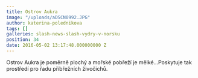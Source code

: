 ```yaml
---
title: Ostrov Aukra
image: "/uploads/aDSCN0992.JPG"
author: katerina-polednikova
tags: []
galleries: slash-news-slash-vydry-v-norsku
position: 34
date: 2016-05-02 13:17:48.000000000 Z
---
```



<div>
<div class="photomargin" markdown="1">
Ostrov Aukra je poměrně plochý a mořské pobřeží je mělké...Poskytuje tak
prostředí pro řadu příbřežních živočichů.

</div>
</div>

  


